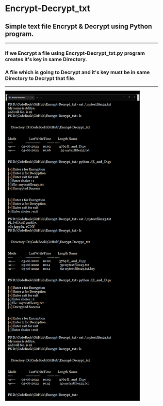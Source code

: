 # Encrypt-Decrypt_txt
## Simple text file Encrypt &amp; Decrypt using Python program. 
***
### If we Encrypt a file using Encrypt-Decrypt_txt.py program creates it's key in same Directory.
### A file which is going to Decrypt and it's key must be in same Directory to Decrypt that file.
***
![windows powershell pic](https://github.com/Aditya7369/Encrypt-Decrypt_txt/blob/main/Powershell-e-d-txt.png?raw=true)
